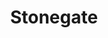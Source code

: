 ---
title: Stonegate
phone: (408) 922-7255
website: http://www.winncompanies.com/san-jose/stonegate/
management: WinnResidential California LP
location: "San Jose"
tags: []
---